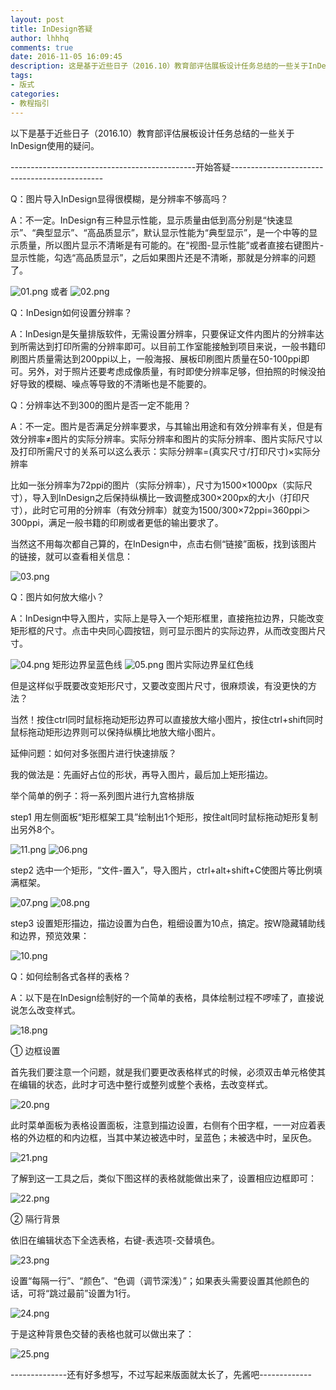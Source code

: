 ```yaml
---
layout: post
title: InDesign答疑
author: lhhhq
comments: true
date: 2016-11-05 16:09:45
description: 这是基于近些日子（2016.10）教育部评估展板设计任务总结的一些关于InDesign使用的疑问。
tags:
- 版式
categories:
- 教程指引
---
```


以下是基于近些日子（2016.10）教育部评估展板设计任务总结的一些关于InDesign使用的疑问。

----------------------------------------------开始答疑----------------------------------------------

Q：图片导入InDesign显得很模糊，是分辨率不够高吗？

A：不一定。InDesign有三种显示性能，显示质量由低到高分别是“快速显示”、“典型显示”、“高品质显示”，默认显示性能为“典型显示”，是一个中等的显示质量，所以图片显示不清晰是有可能的。在“视图-显示性能”或者直接右键图片-显示性能，勾选“高品质显示”，之后如果图片还是不清晰，那就是分辨率的问题了。

![01.png](http://ce.sysu.edu.cn/hope/UploadFiles/Image/201611/63614056583249950739865.png)
或者
![02.png](http://ce.sysu.edu.cn/hope/UploadFiles/Image/201611/63614056744866234622945.png)

Q：InDesign如何设置分辨率？

A：InDesign是矢量排版软件，无需设置分辨率，只要保证文件内图片的分辨率达到所需达到打印所需的分辨率即可。以目前工作室能接触到项目来说，一般书籍印刷图片质量需达到200ppi以上，一般海报、展板印刷图片质量在50-100ppi即可。另外，对于照片还要考虑成像质量，有时即使分辨率足够，但拍照的时候没拍好导致的模糊、噪点等导致的不清晰也是不能要的。

Q：分辨率达不到300的图片是否一定不能用？

A：不一定。图片是否满足分辨率要求，与其输出用途和有效分辨率有关，但是有效分辨率≠图片的实际分辨率。实际分辨率和图片的实际分辨率、图片实际尺寸以及打印所需尺寸的关系可以这么表示：实际分辨率=(真实尺寸/打印尺寸)×实际分辨率

比如一张分辨率为72ppi的图片（实际分辨率），尺寸为1500×1000px（实际尺寸），导入到InDesign之后保持纵横比一致调整成300×200px的大小（打印尺寸），此时它可用的分辨率（有效分辨率）就变为1500/300×72ppi=360ppi＞300ppi，满足一般书籍的印刷或者更低的输出要求了。

当然这不用每次都自己算的，在InDesign中，点击右侧“链接”面板，找到该图片的链接，就可以查看相关信息：

![03.png](http://ce.sysu.edu.cn/hope/UploadFiles/Image/201611/63614058656555992318509.png)

Q：图片如何放大缩小？

A：InDesign中导入图片，实际上是导入一个矩形框里，直接拖拉边界，只能改变矩形框的尺寸。点击中央同心圆按钮，则可显示图片的实际边界，从而改变图片尺寸。

![04.png](http://ce.sysu.edu.cn/hope/UploadFiles/Image/201611/63614059289776704583735.png)
矩形边界呈蓝色线
![05.png](http://ce.sysu.edu.cn/hope/UploadFiles/Image/201611/63614059290307105430440.png)
图片实际边界呈红色线

但是这样似乎既要改变矩形尺寸，又要改变图片尺寸，很麻烦诶，有没更快的方法？

当然！按住ctrl同时鼠标拖动矩形边界可以直接放大缩小图片，按住ctrl+shift同时鼠标拖动矩形边界则可以保持纵横比地放大缩小图片。

延伸问题：如何对多张图片进行快速排版？

我的做法是：先画好占位的形状，再导入图片，最后加上矩形描边。

举个简单的例子：将一系列图片进行九宫格排版

step1 用左侧面板“矩形框架工具”绘制出1个矩形，按住alt同时鼠标拖动矩形复制出另外8个。

![11.png](http://ce.sysu.edu.cn/hope/UploadFiles/Image/201611/63614061411739231588453.png)
![06.png](http://ce.sysu.edu.cn/hope/UploadFiles/Image/201611/63614061174369214632720.png)

step2 选中一个矩形，“文件-置入”，导入图片，ctrl+alt+shift+C使图片等比例填满框架。

![07.png](http://ce.sysu.edu.cn/hope/UploadFiles/Image/201611/63614061565056300816841.png)
![08.png](http://ce.sysu.edu.cn/hope/UploadFiles/Image/201611/63614061882813258990910.png)

step3 设置矩形描边，描边设置为白色，粗细设置为10点，搞定。按W隐藏辅助线和边界，预览效果：

![10.png](http://ce.sysu.edu.cn/hope/UploadFiles/Image/201611/63614062093210828469641.png)

Q：如何绘制各式各样的表格？

A：以下是在InDesign绘制好的一个简单的表格，具体绘制过程不啰嗦了，直接说说怎么改变样式。

![18.png](http://ce.sysu.edu.cn/hope/UploadFiles/Image/201611/63614063302493752454068.png)

① 边框设置

首先我们要注意一个问题，就是我们要更改表格样式的时候，必须双击单元格使其在编辑的状态，此时才可选中整行或整列或整个表格，去改变样式。

![20.png](http://ce.sysu.edu.cn/hope/UploadFiles/Image/201611/63614063569098220729167.png)

此时菜单面板为表格设置面板，注意到描边设置，右侧有个田字框，一一对应着表格的外边框的和内边框，当其中某边被选中时，呈蓝色；未被选中时，呈灰色。

![21.png](http://ce.sysu.edu.cn/hope/UploadFiles/Image/201611/63614064298368301690021.png)

了解到这一工具之后，类似下图这样的表格就能做出来了，设置相应边框即可：

![22.png](http://ce.sysu.edu.cn/hope/UploadFiles/Image/201611/63614064683454978064766.png)

② 隔行背景

依旧在编辑状态下全选表格，右键-表选项-交替填色。

![23.png](http://ce.sysu.edu.cn/hope/UploadFiles/Image/201611/63614065827280187089026.png)

设置“每隔一行”、“颜色”、“色调（调节深浅）”；如果表头需要设置其他颜色的话，可将“跳过最前”设置为1行。

![24.png](http://ce.sysu.edu.cn/hope/UploadFiles/Image/201611/63614065827779387961146.png)

于是这种背景色交替的表格也就可以做出来了：

![25.png](http://ce.sysu.edu.cn/hope/UploadFiles/Image/201611/63614065827295787089026.png)

--------------还有好多想写，不过写起来版面就太长了，先酱吧-------------